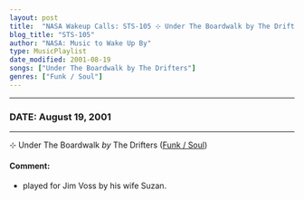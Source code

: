 ```yaml
---
layout: post
title:  "NASA Wakeup Calls: STS-105 ⊹ Under The Boardwalk by The Drifters ✫ August 19, 2001"
blog_title: "STS-105"
author: "NASA: Music to Wake Up By"
type: MusicPlaylist
date_modified: 2001-08-19
songs: ["Under The Boardwalk by The Drifters"]
genres: ["Funk / Soul"]
---
```


----
### DATE: August 19, 2001
----
⊹ Under The Boardwalk *by* The Drifters ([Funk / Soul](https://www.discogs.com/genre/Funk%20/%20Soul)) <a target="blank_" href="https://www.discogs.com/The-Drifters-Under-The-Boardwalk/release/3731810">
    <i class="fas fa-compact-disc"
       title="Discogs entry for this song"
       alt="Discogs entry for this song"
       style="font-size: 1.1em;"></i></a>
    

#### Comment:
* played for Jim Voss by his wife Suzan.



<br/>
<center>
	<a target="_blank"
	   href="https://twitter.com/intent/tweet?hashtags=Space,NASA,Playlist,NASAWakeupCalls,SpaceProgram&text=🚀 {{ page.author}}, {{ page.title }}. {{ site.url }}{{ page.url }}&via=nasawakeupcalls"><i class="fab fa-twitter" title="Tweet this page" alt="Tweet this page" style="font-size: 1.3em;"></i></a>
	&nbsp; 	<i class="fas fa-user-astronaut" style="font-size: 1.5em;"></i> &nbsp;
    <a id="custom_amazon_link"
       type="amzn" search="#"
       category="popular music">
    <i class="fab fa-amazon" style="font-size: 1.3em;"></i></a>
</center>

<!-- Randomly resolve an individual entry from a song array -->
<script src="/assets/javascript/seedrandom.min.js"></script>
<script>
  var wake_me_up = ["Under The Boardwalk by The Drifters"];
  var prng = new Math.seedrandom();
  function randomSong() {
    song = wake_me_up[Math.floor(Math.random() * wake_me_up.length)];
    var amazon_link = document.getElementById("custom_amazon_link");
    amazon_link.setAttribute("search", song);
  }
  window.onload = randomSong();
</script>
